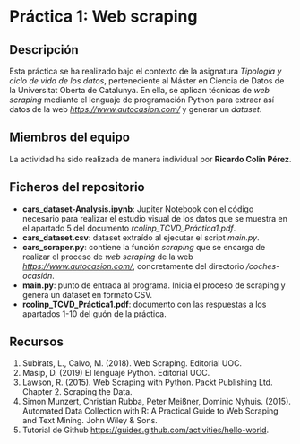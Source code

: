 # Práctica 1: Web scraping

## Descripción

Esta práctica se ha realizado bajo el contexto de la asignatura _Tipología y ciclo de vida de los datos_, perteneciente al Máster en Ciencia de Datos de la Universitat Oberta de Catalunya. En ella, se aplican técnicas de _web scraping_ mediante el lenguaje de programación Python para extraer así datos de la web _https://www.autocasion.com/_ y generar un _dataset_.

## Miembros del equipo

La actividad ha sido realizada de manera individual por **Ricardo Colin Pérez**.

## Ficheros del repositorio

* **cars_dataset-Analysis.ipynb**: Jupiter Notebook con el código necesario para realizar el estudio visual de los datos que se muestra en el apartado 5 del documento _rcolinp_TCVD_Práctica1.pdf_.
* **cars_dataset.csv**: dataset extraído al ejecutar el script _main.py_.
* **cars_scraper.py**: contiene la función _scraping_ que se encarga de realizar el proceso de _web scraping_ de la web _https://www.autocasion.com/_, concretamente del directorio _/coches-ocasión_.
* **main.py**: punto de entrada al programa. Inicia el proceso de scraping y genera un dataset en formato CSV.
* **rcolinp_TCVD_Práctica1.pdf**: documento con las respuestas a los apartados 1-10 del guón de la práctica.

## Recursos

1. Subirats, L., Calvo, M. (2018). Web Scraping. Editorial UOC.
2. Masip, D. (2019) El lenguaje Python. Editorial UOC.
3. Lawson, R. (2015). Web Scraping with Python. Packt Publishing Ltd. Chapter 2. Scraping the Data.
4. Simon Munzert, Christian Rubba, Peter Meißner, Dominic Nyhuis. (2015). Automated Data Collection with R: A Practical Guide to Web Scraping and Text Mining. John Wiley & Sons.
5. Tutorial de Github https://guides.github.com/activities/hello-world.
